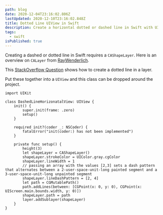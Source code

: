 ```yaml
---
path: blog
date: 2020-12-04T23:16:02.806Z
lastUpdated: 2020-12-10T23:16:02.848Z
title: Dotted Line UIView in Swift
description: Create a horizontal dotted or dashed line in Swift with UIView and CALayer
tags:
  - swift
isPublished: true
---
```


Creating a dashed or dotted line in Swift requires a `CAShapeLayer`. Here is an overview on `CALayer` from [RayWenderlich](https://www.raywenderlich.com/10317653-calayer-tutorial-for-ios-getting-started).

This [StackOverflow Question](https://stackoverflow.com/q/58992662/2228688) shows how to create a dotted line in a layer.

Put these together into a `UIView` and this class can be dropped around the project.

```
import UIKit

class DashedLineHorizonatalView: UIView {
    init() {
        super.init(frame: .zero)
        setup()
    }

    required init?(coder _: NSCoder) {
        fatalError("init(coder:) has not been implemented")
    }

    private func setup() {
        height(3)
        let shapeLayer = CAShapeLayer()
        shapeLayer.strokeColor = UIColor.gray.cgColor
        shapeLayer.lineWidth = 1
        // passing an array with the values [2,3] sets a dash pattern that alternates between a 2-user-space-unit-long painted segment and a 3-user-space-unit-long unpainted segment
        shapeLayer.lineDashPattern = [2, 4]
        let path = CGMutablePath()
        path.addLines(between: [CGPoint(x: 0, y: 0), CGPoint(x: UIScreen.main.bounds.width, y: 0)])
        shapeLayer.path = path
        layer.addSublayer(shapeLayer)
    }
}

```
